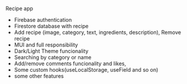 Recipe app

+ Firebase authentication
+ Firestore database with recipe
+ Add recipe (image, category, text, ingredients, description), Remove recipe
+ MUI and full responsibility
+ Dark/Light Theme funcionality
+ Searching by category or name
+ Add/remove comments funcionality and likes,
+ Some custom hooks(useLocalStorage, useField and so on)
+ some other features
